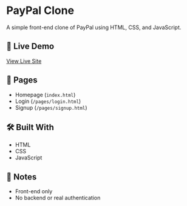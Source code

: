 # PayPal Clone

A simple front-end clone of PayPal using HTML, CSS, and JavaScript.

## 🔗 Live Demo

[View Live Site](https://a-karim2003.github.io/paypal-clone/)

## 📄 Pages

- Homepage (`index.html`)
- Login (`/pages/login.html`)
- Signup (`/pages/signup.html`)

## 🛠 Built With

- HTML
- CSS
- JavaScript

## 🚧 Notes

- Front-end only
- No backend or real authentication
